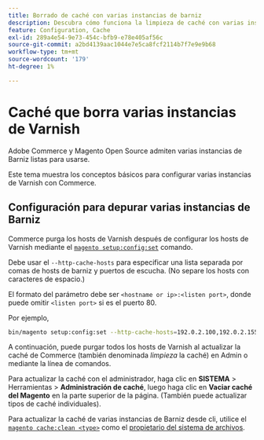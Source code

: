 ```yaml
---
title: Borrado de caché con varias instancias de barniz
description: Descubra cómo funciona la limpieza de caché con varias instancias de Barniz.
feature: Configuration, Cache
exl-id: 289a4e54-9e73-454c-bfb9-e78e405af56c
source-git-commit: a2bd4139aac1044e7e5ca8fcf2114b7f7e9e9b68
workflow-type: tm+mt
source-wordcount: '179'
ht-degree: 1%

---
```


# Caché que borra varias instancias de Varnish

Adobe Commerce y Magento Open Source admiten varias instancias de Barniz listas para usarse.

Este tema muestra los conceptos básicos para configurar varias instancias de Varnish con Commerce.

## Configuración para depurar varias instancias de Barniz

Commerce purga los hosts de Varnish después de configurar los hosts de Varnish mediante el [`magento setup:config:set`](../../installation/tutorials/deployment.md) comando.

Debe usar el `--http-cache-hosts` para especificar una lista separada por comas de hosts de barniz y puertos de escucha. (No separe los hosts con caracteres de espacio.)

El formato del parámetro debe ser `<hostname or ip>:<listen port>`, donde puede omitir `<listen port>` si es el puerto 80.

Por ejemplo,

```bash
bin/magento setup:config:set --http-cache-hosts=192.0.2.100,192.0.2.155:8080
```

A continuación, puede purgar todos los hosts de Varnish al actualizar la caché de Commerce (también denominada _limpieza_ la caché) en Admin o mediante la línea de comandos.

Para actualizar la caché con el administrador, haga clic en **SISTEMA** > Herramientas > **Administración de caché**, luego haga clic en **Vaciar caché del Magento** en la parte superior de la página. (También puede actualizar tipos de caché individuales).

Para actualizar la caché de varias instancias de Barniz desde cli, utilice el [`magento cache:clean <type>`](../cli/manage-cache.md#clean-and-flush-cache-types) como el [propietario del sistema de archivos](../../installation/prerequisites/file-system/overview.md).
